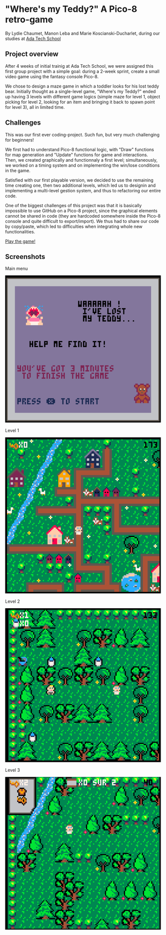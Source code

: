
# "Where's my Teddy?" A Pico-8 retro-game

By Lydie Chaumet, Manon Leba and Marie Koscianski-Ducharlet, during our studies at [Ada Tech School](https://adatechschool.fr/)

## Project overview

After 4 weeks of initial trainig at Ada Tech School, we were assigned this first group project with a simple goal: during a 2-week sprint, create a small video game using the fantasy console Pico-8.

We chose to design a maze game in which a toddler looks for his lost teddy bear. Initially thought as a single-level game, "Where's my Teddy?" ended up having 3 levels with different game logics (simple maze for level 1, object picking for level 2, looking for an item and bringing it back to spawn point for level 3), all in limited time.

## Challenges

This was our first ever coding-project. Such fun, but very much challenging for beginners! 

We first had to understand Pico-8 functional logic, with "Draw" functions for map generation and "Update" functions for game and interactions. Then, we created graphically and functionnaly a first level; simultaneously, we worked on a timing system and on implementing the win/lose conditions in the game.

Satisfied with our first playable version, we decided to use the remaining time creating one, then two additional levels, which led us to designin and implementing a multi-level gestion system, and thus to refactoring our entire code. 

One of the biggest challenges of this project was that it is basically impossible to use GitHub on a Pico-8 project, since the graphical elements cannot be shared in code (they are hardcoded somewhere inside the Pico-8 console and quite difficult to export/import). We thus had to share our code by copy/paste, which led to difficulties when integrating whole new functionalities.

[Play the game!](https://www.lexaloffle.com/bbs/?tid=50014)


## Screenshots

Main menu 

![Main menu](Main%20menu.png)

Level 1

![Lvl1](Lvl1.png)

Level 2

![Lvl2](Lvl2.png)

Level 3

![Lvl3](Lvl3.png)
